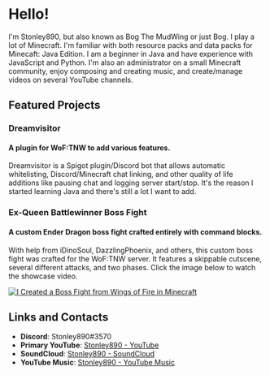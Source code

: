 # Hello!
I'm Stonley890, but also known as Bog The MudWing or just Bog. I play a lot of Minecraft. I'm familiar with both resource packs and data packs for Minecaft: Java Edition. I am a beginner in Java and have experience with JavaScript and Python. I'm also an administrator on a small Minecraft community, enjoy composing and creating music, and create/manage videos on several YouTube channels.

## Featured Projects
### Dreamvisitor
#### A plugin for WoF:TNW to add various features.
Dreamvisitor is a Spigot plugin/Discord bot that allows automatic whitelisting, Discord/Minecraft chat linking, and other quality of life additions like pausing chat and logging server start/stop. It's the reason I started learning Java and there's still a lot I want to add.

### Ex-Queen Battlewinner Boss Fight
#### A custom Ender Dragon boss fight crafted entirely with command blocks.
With help from iDinoSoul, DazzlingPhoenix, and others, this custom boss fight was crafted for the WoF:TNW server. It features a skippable cutscene, several different attacks, and two phases. Click the image below to watch the showcase video. 

[![I Created a Boss Fight from Wings of Fire in Minecraft](https://img.youtube.com/vi/_g8wGaz8AQU/0.jpg)](https://www.youtube.com/watch?v=_g8wGaz8AQU)

## Links and Contacts
- **Discord**: Stonley890#3570
- **Primary YouTube**: [Stonley890 - YouTube](https://youtube.com/@Stonley890)
- **SoundCloud**: [Stonley890 - SoundCloud](https://soundcloud.com/stonley890)
- **YouTube Music**: [Stonley890 - YouTube Music](https://music.youtube.com/channel/UClKe8iY2yG8uBMugQ0YzE0Q)

<!---
Stonley890/Stonley890 is a ✨ special ✨ repository because its `README.md` (this file) appears on your GitHub profile.
You can click the Preview link to take a look at your changes.
--->
